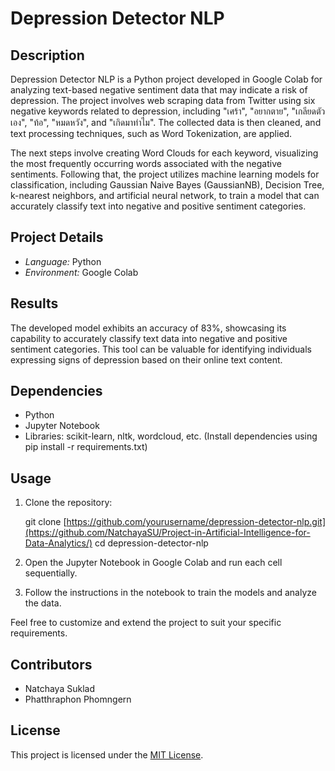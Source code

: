 # Depression Detector NLP

## Description

Depression Detector NLP is a Python project developed in Google Colab for analyzing text-based negative sentiment data that may indicate a risk of depression. The project involves web scraping data from Twitter using six negative keywords related to depression, including "เศร้า", "อยากตาย", "เกลียดตัวเอง", "ท้อ", "หมดหวัง", and "เกิดมาทำไม". The collected data is then cleaned, and text processing techniques, such as Word Tokenization, are applied.

The next steps involve creating Word Clouds for each keyword, visualizing the most frequently occurring words associated with the negative sentiments. Following that, the project utilizes machine learning models for classification, including Gaussian Naive Bayes (GaussianNB), Decision Tree, k-nearest neighbors, and artificial neural network, to train a model that can accurately classify text into negative and positive sentiment categories.

## Project Details

- *Language:* Python
- *Environment:* Google Colab

## Results

The developed model exhibits an accuracy of 83%, showcasing its capability to accurately classify text data into negative and positive sentiment categories. This tool can be valuable for identifying individuals expressing signs of depression based on their online text content.

## Dependencies

- Python
- Jupyter Notebook
- Libraries: scikit-learn, nltk, wordcloud, etc. (Install dependencies using pip install -r requirements.txt)

## Usage

1. Clone the repository:

    
    git clone [https://github.com/yourusername/depression-detector-nlp.git](https://github.com/NatchayaSU/Project-in-Artificial-Intelligence-for-Data-Analytics/)
    cd depression-detector-nlp
    

2. Open the Jupyter Notebook in Google Colab and run each cell sequentially.

3. Follow the instructions in the notebook to train the models and analyze the data.

Feel free to customize and extend the project to suit your specific requirements.

## Contributors

- Natchaya Suklad
- Phatthraphon Phomngern


## License

This project is licensed under the [MIT License](LICENSE).
